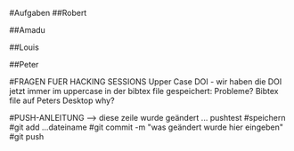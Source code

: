 
#Aufgaben
##Robert

##Amadu

##Louis

##Peter


#FRAGEN FUER HACKING SESSIONS
Upper Case DOI - wir haben die DOI jetzt immer im uppercase in der bibtex file gespeichert: Probleme?
Bibtex file auf Peters Desktop why?


#PUSH-ANLEITUNG
--> diese zeile wurde geändert ... pushtest 
	#speichern
	#git add ...dateiname
	#git commit -m "was geändert wurde hier eingeben"
	#git push



